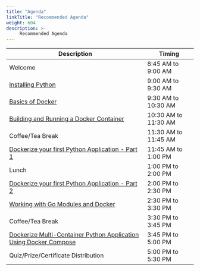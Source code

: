 ```yaml
---
title: "Agenda"
linkTitle: "Recommended Agenda"
weight: 604
description: >-
     Recommended Agenda
---
```



| Description | Timing |
| --- | --- |
| Welcome | 8:45 AM to 9:00 AM |
| [Installing Python](../prerequisite/) | 9:00 AM to 9:30 AM |
| [Basics of Docker](../basics/) | 9:30 AM to 10:30 AM |
| [Building and Running a Docker Container](../building/) | 10:30 AM to 11:30 AM |
| Coffee/Tea Break | 11:30 AM to 11:45 AM |
| [Dockerize your first Python Application - Part 1 ](../pythonapp/) |  11:45 AM to 1:00 PM|
| Lunch | 1:00 PM to 2:00 PM |
| [Dockerize your first Python Application - Part 2 ](../pythonapp/) |  2:00 PM to 2:30 PM |
| [Working with Go Modules and Docker](../gomodules/) | 2:30 PM to 3:30 PM |
| Coffee/Tea Break | 3:30 PM to 3:45 PM |
| [Dockerize Multi-Container Python Application Using Docker Compose](../compose/) | 3:45 PM to 5:00 PM |
| Quiz/Prize/Certificate Distribution | 5:00 PM to 5:30 PM |
